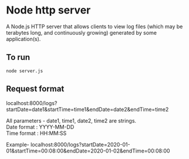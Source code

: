 # Node http server 
A Node.js HTTP server that allows clients to view log files (which may be terabytes long, and continuously growing) generated by some application(s).

## To run
``` 
node server.js
```

## Request format
localhost:8000/logs?startDate=date1&startTime=time1&endDate=date2&endTime=time2

All parameters - date1, time1, date2, time2 are strings.  
Date format : YYYY-MM-DD  
Time format : HH:MM:SS

Example- 
localhost:8000/logs?startDate=2020-01-01&startTime=00:08:00&endDate=2020-01-02&endTime=00:08:00




